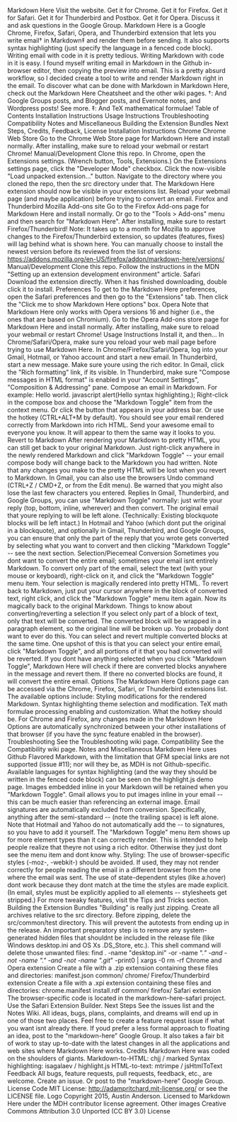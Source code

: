 Markdown Here Visit the website. Get it for Chrome. Get it for Firefox. Get it for Safari. Get it for Thunderbird and Postbox. Get it for Opera. Discuss it and ask questions in the Google Group. Markdown Here is a Google Chrome, Firefox, Safari, Opera, and Thunderbird extension that lets you write email† in Markdown‡ and render them before sending. It also supports syntax highlighting (just specify the language in a fenced code block). Writing email with code in it is pretty tedious. Writing Markdown with code in it is easy. I found myself writing email in Markdown in the Github in-browser editor, then copying the preview into email. This is a pretty absurd workflow, so I decided create a tool to write and render Markdown right in the email. To discover what can be done with Markdown in Markdown Here, check out the Markdown Here Cheatsheet and the other wiki pages. †: And Google Groups posts, and Blogger posts, and Evernote notes, and Wordpress posts! See more. ‡: And TeX mathematical formulae! Table of Contents Installation Instructions Usage Instructions Troubleshooting Compatibility Notes and Miscellaneous Building the Extension Bundles Next Steps, Credits, Feedback, License Installation Instructions Chrome Chrome Web Store Go to the Chrome Web Store page for Markdown Here and install normally. After installing, make sure to reload your webmail or restart Chrome! Manual/Development Clone this repo. In Chrome, open the Extensions settings. (Wrench button, Tools, Extensions.) On the Extensions settings page, click the "Developer Mode" checkbox. Click the now-visible "Load unpacked extension…" button. Navigate to the directory where you cloned the repo, then the src directory under that. The Markdown Here extension should now be visible in your extensions list. Reload your webmail page (and maybe application) before trying to convert an email. Firefox and Thunderbird Mozilla Add-ons site Go to the Firefox Add-ons page for Markdown Here and install normally. Or go to the "Tools > Add-ons" menu and then search for "Markdown Here". After installing, make sure to restart Firefox/Thunderbird! Note: It takes up to a month for Mozilla to approve changes to the Firefox/Thunderbird extension, so updates (features, fixes) will lag behind what is shown here. You can manually choose to install the newest version before its reviewed from the list of versions: https://addons.mozilla.org/en-US/firefox/addon/markdown-here/versions/ Manual/Development Clone this repo. Follow the instructions in the MDN "Setting up an extension development environment" article. Safari Download the extension directly. When it has finished downloading, double click it to install. Preferences To get to the Markdown Here preferences, open the Safari preferences and then go to the "Extensions" tab. Then click the "Click me to show Markdown Here options" box. Opera Note that Markdown Here only works with Opera versions 16 and higher (i.e., the ones that are based on Chromium). Go to the Opera Add-ons store page for Markdown Here and install normally. After installing, make sure to reload your webmail or restart Chrome! Usage Instructions Install it, and then… In Chrome/Safari/Opera, make sure you reload your web mail page before trying to use Markdown Here. In Chrome/Firefox/Safari/Opera, log into your Gmail, Hotmail, or Yahoo account and start a new email. In Thunderbird, start a new message. Make sure youre using the rich editor. In Gmail, click the "Rich formatting" link, if its visible. In Thunderbird, make sure "Compose messages in HTML format" is enabled in your "Account Settings", "Composition & Addressing" pane. Compose an email in Markdown. For example: Hello world. javascript alert(Hello syntax highlighting.); Right-click in the compose box and choose the "Markdown Toggle" item from the context menu. Or click the button that appears in your address bar. Or use the hotkey (CTRL+ALT+M by default). You should see your email rendered correctly from Markdown into rich HTML. Send your awesome email to everyone you know. It will appear to them the same way it looks to you. Revert to Markdown After rendering your Markdown to pretty HTML, you can still get back to your original Markdown. Just right-click anywhere in the newly rendered Markdown and click "Markdown Toggle" -- your email compose body will change back to the Markdown you had written. Note that any changes you make to the pretty HTML will be lost when you revert to Markdown. In Gmail, you can also use the browsers Undo command (CTRL+Z / CMD+Z, or from the Edit menu). Be warned that you might also lose the last few characters you entered. Replies In Gmail, Thunderbird, and Google Groups, you can use "Markdown Toggle" normally: just write your reply (top, bottom, inline, wherever) and then convert. The original email that youre replying to will be left alone. (Technically: Existing blockquote blocks will be left intact.) In Hotmail and Yahoo (which dont put the original in a blockquote), and optionally in Gmail, Thunderbird, and Google Groups, you can ensure that only the part of the reply that you wrote gets converted by selecting what you want to convert and then clicking "Markdown Toggle" -- see the next section. Selection/Piecemeal Conversion Sometimes you dont want to convert the entire email; sometimes your email isnt entirely Markdown. To convert only part of the email, select the text (with your mouse or keyboard), right-click on it, and click the "Markdown Toggle" menu item. Your selection is magically rendered into pretty HTML. To revert back to Markdown, just put your cursor anywhere in the block of converted text, right click, and click the "Markdown Toggle" menu item again. Now its magically back to the original Markdown. Things to know about converting/reverting a selection If you select only part of a block of text, only that text will be converted. The converted block will be wrapped in a paragraph element, so the original line will be broken up. You probably dont want to ever do this. You can select and revert multiple converted blocks at the same time. One upshot of this is that you can select your entire email, click "Markdown Toggle", and all portions of it that you had converted will be reverted. If you dont have anything selected when you click "Markdown Toggle", Markdown Here will check if there are converted blocks anywhere in the message and revert them. If there no converted blocks are found, it will convert the entire email. Options The Markdown Here Options page can be accessed via the Chrome, Firefox, Safari, or Thunderbird extensions list. The available options include: Styling modifications for the rendered Markdown. Syntax highlighting theme selection and modification. TeX math formulae processing enabling and customization. What the hotkey should be. For Chrome and Firefox, any changes made in the Markdown Here Options are automatically synchronized between your other installations of that browser (if you have the sync feature enabled in the browser). Troubleshooting See the Troubleshooting wiki page. Compatibility See the Compatibility wiki page. Notes and Miscellaneous Markdown Here uses Github Flavored Markdown, with the limitation that GFM special links are not supported (issue #11); nor will they be, as MDH is not Github-specific. Available languages for syntax highlighting (and the way they should be written in the fenced code block) can be seen on the highlight.js demo page. Images embedded inline in your Markdown will be retained when you "Markdown Toggle". Gmail allows you to put images inline in your email -- this can be much easier than referencing an external image. Email signatures are automatically excluded from conversion. Specifically, anything after the semi-standard -- (note the trailing space) is left alone. Note that Hotmail and Yahoo do not automatically add the -- to signatures, so you have to add it yourself. The "Markdown Toggle" menu item shows up for more element types than it can correctly render. This is intended to help people realize that theyre not using a rich editor. Otherwise they just dont see the menu item and dont know why. Styling: The use of browser-specific styles (-moz-, -webkit-) should be avoided. If used, they may not render correctly for people reading the email in a different browser from the one where the email was sent. The use of state-dependent styles (like a:hover) dont work because they dont match at the time the styles are made explicit. (In email, styles must be explicitly applied to all elements -- stylesheets get stripped.) For more tweaky features, visit the Tips and Tricks section. Building the Extension Bundles "Building" is really just zipping. Create all archives relative to the src directory. Before zipping, delete the src/common/test directory. This will prevent the autotests from ending up in the release. An important preparatory step is to remove any system-generated hidden files that shouldnt be included in the release file (like Windows desktop.ini and OS Xs .DS_Store, etc.). This shell command will delete those unwanted files: find . -name "desktop.ini" -or -name ".*" -and -not -name "." -and -not -name ".git*" -print0 | xargs -0 rm -rf Chrome and Opera extension Create a file with a .zip extension containing these files and directories: manifest.json common/ chrome/ Firefox/Thunderbird extension Create a file with a .xpi extension containing these files and directories: chrome.manifest install.rdf common/ firefox/ Safari extension The browser-specific code is located in the markdown-here-safari project. Use the Safari Extension Builder. Next Steps See the issues list and the Notes Wiki. All ideas, bugs, plans, complaints, and dreams will end up in one of those two places. Feel free to create a feature request issue if what you want isnt already there. If youd prefer a less formal approach to floating an idea, post to the "markdown-here" Google Group. It also takes a fair bit of work to stay up-to-date with the latest changes in all the applications and web sites where Markdown Here works. Credits Markdown Here was coded on the shoulders of giants. Markdown-to-HTML: chjj / marked Syntax highlighting: isagalaev / highlight.js HTML-to-text: mtrimpe / jsHtmlToText Feedback All bugs, feature requests, pull requests, feedback, etc., are welcome. Create an issue. Or post to the "markdown-here" Google Group. License Code MIT License: http://adampritchard.mit-license.org/ or see the LICENSE file. Logo Copyright 2015, Austin Anderson. Licensed to Markdown Here under the MDH contributor license agreement. Other images Creative Commons Attribution 3.0 Unported (CC BY 3.0) License